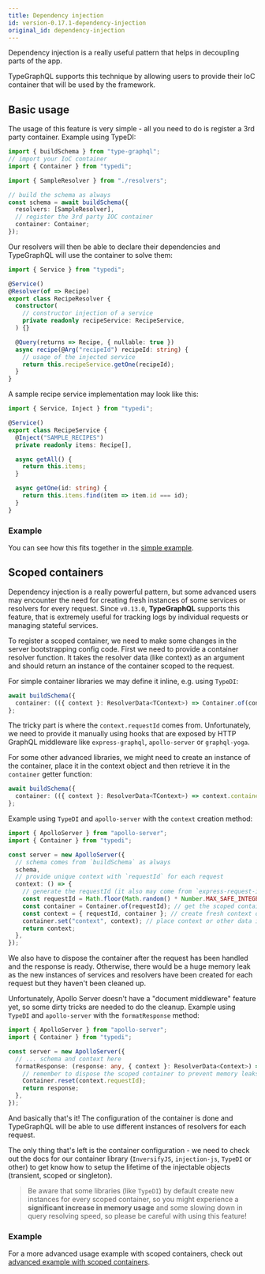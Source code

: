 ```yaml
---
title: Dependency injection
id: version-0.17.1-dependency-injection
original_id: dependency-injection
---
```


Dependency injection is a really useful pattern that helps in decoupling parts of the app.

TypeGraphQL supports this technique by allowing users to provide their IoC container that will be used by the framework.

## Basic usage

The usage of this feature is very simple - all you need to do is register a 3rd party container. Example using TypeDI:

```typescript
import { buildSchema } from "type-graphql";
// import your IoC container
import { Container } from "typedi";

import { SampleResolver } from "./resolvers";

// build the schema as always
const schema = await buildSchema({
  resolvers: [SampleResolver],
  // register the 3rd party IOC container
  container: Container;
});
```

Our resolvers will then be able to declare their dependencies and TypeGraphQL will use the container to solve them:

```typescript
import { Service } from "typedi";

@Service()
@Resolver(of => Recipe)
export class RecipeResolver {
  constructor(
    // constructor injection of a service
    private readonly recipeService: RecipeService,
  ) {}

  @Query(returns => Recipe, { nullable: true })
  async recipe(@Arg("recipeId") recipeId: string) {
    // usage of the injected service
    return this.recipeService.getOne(recipeId);
  }
}
```

A sample recipe service implementation may look like this:

```typescript
import { Service, Inject } from "typedi";

@Service()
export class RecipeService {
  @Inject("SAMPLE_RECIPES")
  private readonly items: Recipe[],

  async getAll() {
    return this.items;
  }

  async getOne(id: string) {
    return this.items.find(item => item.id === id);
  }
}
```

### Example

You can see how this fits together in the [simple example](https://github.com/MichalLytek/type-graphql/tree/v0.17.1/examples/using-container).

## Scoped containers

Dependency injection is a really powerful pattern, but some advanced users may encounter the need for creating fresh instances of some services or resolvers for every request. Since `v0.13.0`, **TypeGraphQL** supports this feature, that is extremely useful for tracking logs by individual requests or managing stateful services.

To register a scoped container, we need to make some changes in the server bootstrapping config code.
First we need to provide a container resolver function. It takes the resolver data (like context) as an argument and should return an instance of the container scoped to the request.

For simple container libraries we may define it inline, e.g. using `TypeDI`:

```typescript
await buildSchema({
  container: (({ context }: ResolverData<TContext>) => Container.of(context.requestId));
};
```

The tricky part is where the `context.requestId` comes from. Unfortunately, we need to provide it manually using hooks that are exposed by HTTP GraphQL middleware like `express-graphql`, `apollo-server` or `graphql-yoga`.

For some other advanced libraries, we might need to create an instance of the container, place it in the context object and then retrieve it in the `container` getter function:

```typescript
await buildSchema({
  container: (({ context }: ResolverData<TContext>) => context.container);
};
```

Example using `TypeDI` and `apollo-server` with the `context` creation method:

```typescript
import { ApolloServer } from "apollo-server";
import { Container } from "typedi";

const server = new ApolloServer({
  // schema comes from `buildSchema` as always
  schema,
  // provide unique context with `requestId` for each request
  context: () => {
    // generate the requestId (it also may come from `express-request-id` or other middleware)
    const requestId = Math.floor(Math.random() * Number.MAX_SAFE_INTEGER); // uuid-like
    const container = Container.of(requestId); // get the scoped container
    const context = { requestId, container }; // create fresh context object
    container.set("context", context); // place context or other data in container
    return context;
  },
});
```

We also have to dispose the container after the request has been handled and the response is ready. Otherwise, there would be a huge memory leak as the new instances of services and resolvers have been created for each request but they haven't been cleaned up.

Unfortunately, Apollo Server doesn't have a "document middleware" feature yet, so some dirty tricks are needed to do the cleanup.
Example using `TypeDI` and `apollo-server` with the `formatResponse` method:

```typescript
import { ApolloServer } from "apollo-server";
import { Container } from "typedi";

const server = new ApolloServer({
  // ... schema and context here
  formatResponse: (response: any, { context }: ResolverData<Context>) => {
    // remember to dispose the scoped container to prevent memory leaks
    Container.reset(context.requestId);
    return response;
  },
});
```

And basically that's it! The configuration of the container is done and TypeGraphQL will be able to use different instances of resolvers for each request.

The only thing that's left is the container configuration - we need to check out the docs for our container library (`InversifyJS`, `injection-js`, `TypeDI` or other) to get know how to setup the lifetime of the injectable objects (transient, scoped or singleton).

> Be aware that some libraries (like `TypeDI`) by default create new instances for every scoped container, so you might experience a **significant increase in memory usage** and some slowing down in query resolving speed, so please be careful with using this feature!

### Example

For a more advanced usage example with scoped containers, check out [advanced example with scoped containers](https://github.com/MichalLytek/type-graphql/tree/v0.17.1/examples/using-scoped-container).
